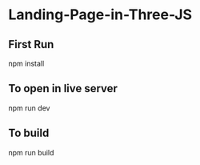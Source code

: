 # Landing-Page-in-Three-JS

## First Run
npm install

## To open in live server 
npm run dev 

## To build 
npm run build
